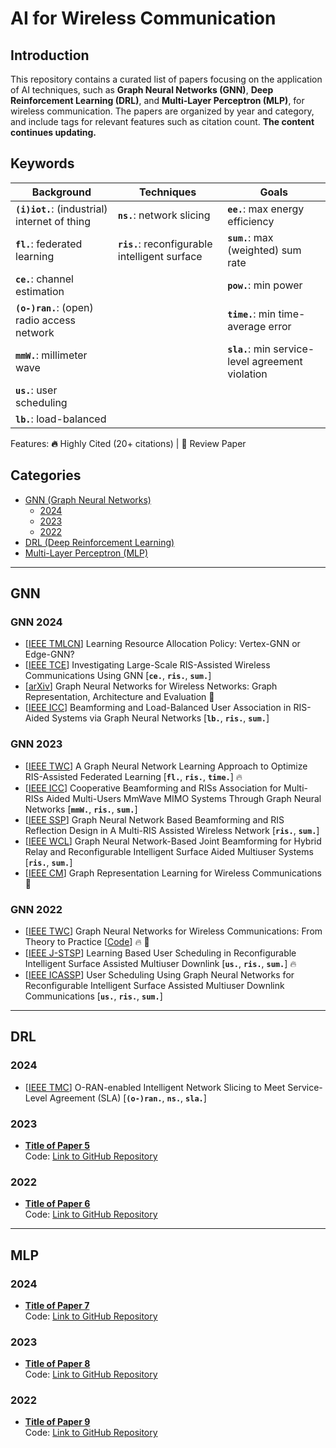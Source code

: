 # AI for Wireless Communication

## Introduction
This repository contains a curated list of papers focusing on the application of AI techniques, such as **Graph Neural Networks (GNN)**, **Deep Reinforcement Learning (DRL)**, and **Multi-Layer Perceptron (MLP)**, for wireless communication. The papers are organized by year and category, and include tags for relevant features such as citation count. **The content continues updating.**

## Keywords

|  Background  |  Techniques  |  Goals  |
|------------- |-------------|-------------|
| **`(i)iot.`**: (industrial) internet of thing | **`ns.`**: network slicing | **`ee.`**: max energy efficiency |
| **`fl.`**: federated learning | **`ris.`**: reconfigurable intelligent surface | **`sum.`**: max (weighted) sum rate |
|**`ce.`**: channel estimation||**`pow.`**: min power|
|**`(o-)ran.`**: (open) radio access network||**`time.`**: min time-average error|
|**`mmW.`**: millimeter wave||**`sla.`**: min service-level agreement violation|
|**`us.`**: user scheduling|||
|**`lb.`**: load-balanced|||

Features: **🔥** Highly Cited (20+ citations) | **📖** Review Paper

## Categories
- [GNN (Graph Neural Networks)](#gnn)
  - [2024](#gnn-2024)
  - [2023](#gnn-2023)
  - [2022](#gnn-2022)
- [DRL (Deep Reinforcement Learning)](#drl)
- [Multi-Layer Perceptron (MLP)](#mlp)

---

## GNN

### GNN 2024
- [[IEEE TMLCN](https://ieeexplore.ieee.org/abstract/document/10401242)] Learning Resource Allocation Policy: Vertex-GNN or Edge-GNN?
- [[IEEE TCE](https://ieeexplore.ieee.org/abstract/document/10384798)] Investigating Large-Scale RIS-Assisted Wireless Communications Using GNN [**`ce.`**, **`ris.`**, **`sum.`**]
- [[arXiv](https://arxiv.org/abs/2404.11858)] Graph Neural Networks for Wireless Networks: Graph Representation, Architecture and Evaluation 📖
- [[IEEE ICC](https://ieeexplore.ieee.org/abstract/document/10622705)] Beamforming and Load-Balanced User Association in RIS-Aided Systems via Graph Neural Networks [**`lb.`**, **`ris.`**, **`sum.`**]
  
### GNN 2023
- [[IEEE TWC](https://ieeexplore.ieee.org/abstract/document/10032291)] A Graph Neural Network Learning Approach to Optimize RIS-Assisted Federated Learning [**`fl.`**, **`ris.`**, **`time.`**] 🔥
- [[IEEE ICC](https://ieeexplore.ieee.org/abstract/document/10278986)] Cooperative Beamforming and RISs Association for Multi-RISs Aided Multi-Users MmWave MIMO Systems Through Graph Neural Networks [**`mmW.`**, **`ris.`**, **`sum.`**]
- [[IEEE SSP](https://ieeexplore.ieee.org/abstract/document/10207958)] Graph Neural Network Based Beamforming and RIS Reflection Design in A Multi-RIS Assisted Wireless Network [**`ris.`**, **`sum.`**]
- [[IEEE WCL](https://ieeexplore.ieee.org/abstract/document/10184122)] Graph Neural Network-Based Joint Beamforming for Hybrid Relay and Reconfigurable Intelligent Surface Aided Multiuser Systems [**`ris.`**, **`sum.`**]
- [[IEEE CM](https://ieeexplore.ieee.org/abstract/document/10103772)] Graph Representation Learning for Wireless Communications 📖

### GNN 2022
- [[IEEE TWC](https://ieeexplore.ieee.org/abstract/document/9944643)] Graph Neural Networks for Wireless Communications: From Theory to Practice [[Code](https://github.com/yshenaw/GNN4Com)] 🔥 📖
- [[IEEE J-STSP](https://ieeexplore.ieee.org/abstract/document/9783100)] Learning Based User Scheduling in Reconfigurable Intelligent Surface Assisted Multiuser Downlink [**`us.`**, **`ris.`**, **`sum.`**] 🔥
- [[IEEE ICASSP](https://ieeexplore.ieee.org/abstract/document/9746441)] User Scheduling Using Graph Neural Networks for Reconfigurable Intelligent Surface Assisted Multiuser Downlink Communications [**`us.`**, **`ris.`**, **`sum.`**]

---

## DRL

### 2024
- [[IEEE TMC](https://ieeexplore.ieee.org/abstract/document/10721269)] O-RAN-enabled Intelligent Network Slicing to Meet Service-Level Agreement (SLA) [**`(o-)ran.`**, **`ns.`**, **`sla.`**] 
  
### 2023
- **[Title of Paper 5](pdfs/drl/2023/Paper5.pdf)**  
  Code: [Link to GitHub Repository](https://github.com/...)
  
### 2022
- **[Title of Paper 6](pdfs/drl/2022/Paper6.pdf)**  
  Code: [Link to GitHub Repository](https://github.com/...)

---

## MLP

### 2024
- **[Title of Paper 7](pdfs/dnn/2024/Paper7.pdf)**  
  Code: [Link to GitHub Repository](https://github.com/...)
  
### 2023
- **[Title of Paper 8](pdfs/dnn/2023/Paper8.pdf)**  
  Code: [Link to GitHub Repository](https://github.com/...)
  
### 2022
- **[Title of Paper 9](pdfs/dnn/2022/Paper9.pdf)**  
  Code: [Link to GitHub Repository](https://github.com/...)
